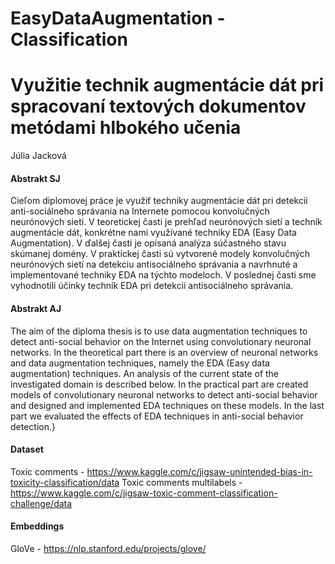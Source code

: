 # EasyDataAugmentation - Classification
# Využitie technik  augmentácie dát pri spracovaní textových dokumentov metódami hlbokého učenia 
Júlia Jacková


#### Abstrakt SJ
Cieľom diplomovej práce je využiť techniky augmentácie dát pri detekcii anti-sociálneho správania na Internete pomocou konvolučných neurónových sietí. V teoretickej časti je prehľad neurónových sietí a techník augmentácie dát, konkrétne nami využívané techniky EDA (Easy Data Augmentation). V ďalšej časti je opísaná analýza súčastného stavu skúmanej domény. V praktickej časti sú vytvorené modely konvolučných neurónových sietí na detekciu antisociálneho správania a  navrhnuté a implementované techniky EDA na týchto modeloch. V poslednej časti sme vyhodnotili účinky techník EDA pri detekcií antisociálneho správania.

#### Abstrakt AJ
The aim of the diploma thesis is to use data augmentation techniques to detect anti-social behavior on the Internet using convolutionary neuronal networks. In the theoretical part there is an overview of neuronal networks and data augmentation techniques, namely the EDA (Easy data augmentation) techniques. An analysis of the current state of the investigated domain is described below. In the practical part are created models of convolutionary neuronal networks to detect anti-social behavior and designed and implemented EDA techniques on these models. In the last part we evaluated the effects of EDA techniques in anti-social behavior detection.}

#### Dataset
Toxic comments - https://www.kaggle.com/c/jigsaw-unintended-bias-in-toxicity-classification/data
Toxic comments multilabels - https://www.kaggle.com/c/jigsaw-toxic-comment-classification-challenge/data

#### Embeddings
GloVe - https://nlp.stanford.edu/projects/glove/

